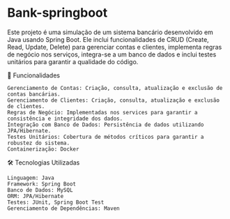 # Bank-springboot

Este projeto é uma simulação de um sistema bancário desenvolvido em Java usando Spring Boot. Ele inclui funcionalidades de CRUD (Create, Read, Update, Delete) para gerenciar contas e clientes, implementa regras de negócio nos serviços, integra-se a um banco de dados e inclui testes unitários para garantir a qualidade do código.

📑 Funcionalidades

    Gerenciamento de Contas: Criação, consulta, atualização e exclusão de contas bancárias.
    Gerenciamento de Clientes: Criação, consulta, atualização e exclusão de clientes.
    Regras de Negócio: Implementadas nos services para garantir a consistência e integridade dos dados.
    Integração com Banco de Dados: Persistência de dados utilizando JPA/Hibernate.
    Testes Unitários: Cobertura de métodos críticos para garantir a robustez do sistema.
    Containerização: Docker

🛠️ Tecnologias Utilizadas

    Linguagem: Java
    Framework: Spring Boot
    Banco de Dados: MySQL
    ORM: JPA/Hibernate
    Testes: JUnit, Spring Boot Test
    Gerenciamento de Dependências: Maven
    
    
